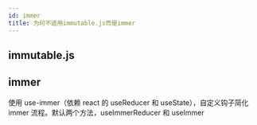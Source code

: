 ```yaml
---
id: immer
title: 为何不适用immutable.js而是immer
---
```


## immutable.js

## immer

使用 use-immer（依赖 react 的 useReducer 和 useState），自定义钩子简化 immer 流程。默认两个方法，useImmerReducer 和 useImmer
